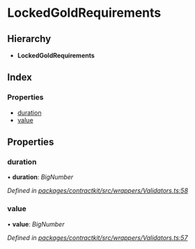 # LockedGoldRequirements

## Hierarchy

* **LockedGoldRequirements**

## Index

### Properties

* [duration](../interfaces/_wrappers_validators_.lockedgoldrequirements.md#duration)
* [value](../interfaces/_wrappers_validators_.lockedgoldrequirements.md#value)

## Properties

### duration

• **duration**: _BigNumber_

_Defined in_ [_packages/contractkit/src/wrappers/Validators.ts:58_](https://github.com/celo-org/celo-monorepo/blob/master/packages/contractkit/src/wrappers/Validators.ts#L58)

### value

• **value**: _BigNumber_

_Defined in_ [_packages/contractkit/src/wrappers/Validators.ts:57_](https://github.com/celo-org/celo-monorepo/blob/master/packages/contractkit/src/wrappers/Validators.ts#L57)

